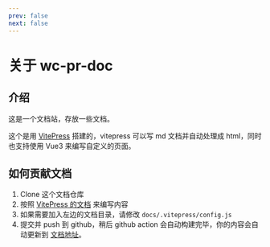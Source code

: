 ```yaml
---
prev: false
next: false
---
```


# 关于 wc-pr-doc

## 介绍

这是一个文档站，存放一些文档。

这个是用 [VitePress](https://vitepress.dev/) 搭建的，vitepress 可以写 md 文档并自动处理成 html，同时也支持使用 Vue3 来编写自定义的页面。

## 如何贡献文档

1. Clone 这个文档仓库
2. 按照 [VitePress 的文档](https://vitepress.dev/) 来编写内容
3. 如果需要加入左边的文档目录，请修改 `docs/.vitepress/config.js`
4. 提交并 push 到 github，稍后 github action 会自动构建完毕，你的内容会自动更新到 [文档地址](https://wordcube-inc.github.io/xtdoc/)。